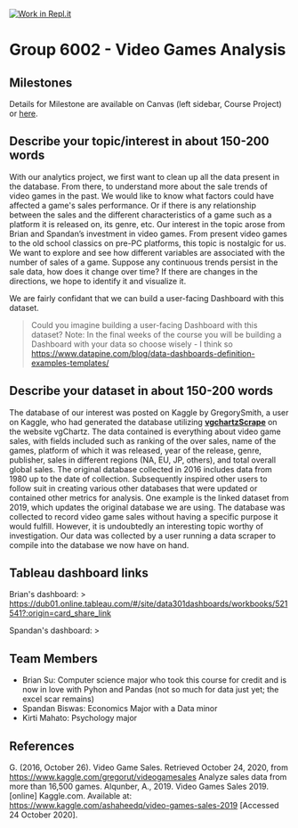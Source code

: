 [![Work in Repl.it](https://classroom.github.com/assets/work-in-replit-14baed9a392b3a25080506f3b7b6d57f295ec2978f6f33ec97e36a161684cbe9.svg)](https://classroom.github.com/online_ide?assignment_repo_id=311713&assignment_repo_type=GroupAssignmentRepo)
# Group 6002 - Video Games Analysis

## Milestones

Details for Milestone are available on Canvas (left sidebar, Course Project) or [here](https://firas.moosvi.com/courses/data301/project/milestone01.html).

## Describe your topic/interest in about 150-200 words

With our analytics project, we first want to clean up all the data present in the database. From there, to understand more about the sale trends of video games in the past. We would like to know what factors could have affected a game's sales performance. Or if there is any relationship between the sales and the different characteristics of a game such as a platform it is released on, its genre, etc. Our interest in the topic arose from Brian and Spandan’s investment in video games. From present video games to the old school classics on pre-PC platforms, this topic is nostalgic for us. We want to explore and see how different variables are associated with the number of sales of a game. Suppose any continuous trends persist in the sale data, how does it change over time? If there are changes in the directions, we hope to identify it and visualize it.

We are fairly confidant that we can build a user-facing Dashboard with this dataset.

> Could you imagine building a user-facing Dashboard with this dataset?
      Note: In the final weeks of the course you will be building a Dashboard with your data so choose wisely
      - I think so
      https://www.datapine.com/blog/data-dashboards-definition-examples-templates/
>

## Describe your dataset in about 150-200 words

The database of our interest was posted on Kaggle by GregorySmith, a user on Kaggle, who had generated the database utilizing **[vgchartzScrape](https://github.com/GregorUT/vgchartzScrape)** on the website vgChartz. The data contained is everything about video game sales, with fields included such as ranking of the over sales, name of the games, platform of which it was released, year of the release, genre, publisher, sales in different regions (NA, EU, JP, others), and total overall global sales. The original database collected in 2016 includes data from 1980 up to the date of collection. Subsequently inspired other users to follow suit in creating various other databases that were updated or contained other metrics for analysis. One example is the linked dataset from 2019, which updates the original database we are using. The database was collected to record video game sales without having a specific purpose it would fulfill. However, it is undoubtedly an interesting topic worthy of investigation. Our data was collected by a user running a data scraper to compile into the database we now have on hand.

## Tableau dashboard links
Brian's dashboard: > https://dub01.online.tableau.com/#/site/data301dashboards/workbooks/521541?:origin=card_share_link

Spandan's dashboard: >  

## Team Members

- Brian Su: Computer science major who took this course for credit and is now in love with Pyhon and Pandas (not so much for data just yet; the excel scar remains)
- Spandan Biswas: Economics Major with a Data minor
- Kirti Mahato: Psychology major  

## References

G. (2016, October 26). Video Game Sales. Retrieved October 24, 2020, from https://www.kaggle.com/gregorut/videogamesales Analyze sales data from more than 16,500 games.
Alqunber, A., 2019. Video Games Sales 2019. [online] Kaggle.com. Available at: <https://www.kaggle.com/ashaheedq/video-games-sales-2019> [Accessed 24 October 2020].
